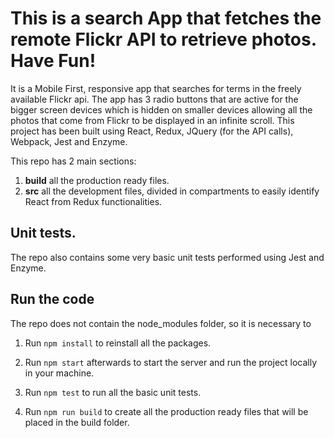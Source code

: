 # This is a search App that fetches the remote Flickr API to retrieve photos. Have Fun!

It is a Mobile First, responsive app that searches for terms in the freely available
Flickr api. The app has 3 radio buttons that are active for the bigger screen devices
which is hidden on smaller devices allowing all the photos that come from Flickr to be
displayed in an infinite scroll.
This project has been built using React, Redux, JQuery (for the API calls), Webpack, Jest and Enzyme.



This repo has 2 main sections:
1. **build** all the production ready files.
2. **src** all the development files, divided in compartments to easily identify React from Redux functionalities.

## Unit tests.
The repo also contains some very basic unit tests performed using Jest and Enzyme.


## Run the code
The repo does not contain the node_modules folder, so it is necessary to
1. Run `npm install` to reinstall all the packages.

2. Run `npm start` afterwards to start the server and run the project locally in your machine.

3. Run `npm test` to run all the basic unit tests.

4. Run `npm run build` to create all the production ready files that will be
placed in the build folder.

